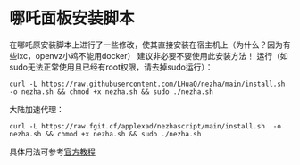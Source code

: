 # 哪吒面板安装脚本
在哪吒原安装脚本上进行了一些修改，使其直接安装在宿主机上（为什么？因为有些lxc，openvz小鸡不能用docker）
建议非必要不要使用此安装方法！
运行（如sudo无法正常使用且已经有root权限，请去掉sudo运行）：

```
curl -L https://raw.githubusercontent.com/LHuaQ/nezha/main/install.sh  -o nezha.sh && chmod +x nezha.sh && sudo ./nezha.sh
```

大陆加速代理：
```
curl -L https://raw.fgit.cf/applexad/nezhascript/main/install.sh  -o nezha.sh && chmod +x nezha.sh && sudo ./nezha.sh
```

具体用法可参考[官方教程](https://nezha.wiki/guide/dashboard.html)
